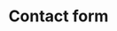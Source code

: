 ---
title: Contact form
menu: Contact
form:
    name: my-nice-form
    fields:
        - name: name
          label: Name
          placeholder: Enter your name
          type: text
          sizeingrid: uk-width-small-1-2
          classes: uk-width-1-1 uk-form-large
          panelcolor: #8bc34a
          validate:
            required: true

        - name: email
          label: Email
          placeholder: Enter your email address
          type: email
          sizeingrid: uk-width-small-1-2
          classes: uk-width-1-1 uk-form-large
          panelcolor: #9ccc65
          validate:
            rule: email
            required: true

        - name: subject
          label: Subject
          placeholder: Enter your subject
          type: text
          sizeingrid: uk-width-1-1
          classes: uk-width-1-1 uk-form-large
          panelcolor: #aed581
          validate:
            required: true

        - name: message
          label: Message
          size: long
          placeholder: Enter your message
          type: textarea
          rows: 15
          sizeingrid: uk-width-1-1
          classes: uk-width-1-1 uk-form-large
          panelcolor: #c5e1a5
          validate:
            required: true

        - name: g-recaptcha-response
          label: Captcha
          type: captcha
          recaptcha_site_key: 6LdzXRgUAAAAANdBsg7inlNvi_3Stkiw5New5OYC
          recaptcha_not_validated: 'Captcha not valid!'
          sizeingrid: uk-width-1-1
          validate:
            required: true

    buttons:
        - type: submit
          value: <i class="uk-icon-send"></i> Αποστολή
          classes: uk-button uk-button-primary uk-button-large

    process:
        - captcha:
            recaptcha_secret: 6LdzXRgUAAAAAAKxF7rTLvZqysxL7zYdrNCroBb_
        - email:
            from: "{{ config.plugins.email.from }}"
            to: "{{ config.plugins.email.from }}"
            reply_to: "{{ form.value.email }}"
            subject: "[Contact Form] {{ form.value.subject|e }}"
            body: "{% include 'forms/data.html.twig' %}"
        - save:
            fileprefix: feedback-
            dateformat: Ymd-His-u
            extension: txt
            body: "{% include 'forms/data.txt.twig' %}"
        - message: Ευχαριστώ για τα καλά σου λόγια. Παρακάτω βλέπεις όσα μου έγραψες, για να σιγουρευτείς ότι δεν ξέχασες τίποτα.
        - display: thankyou
---